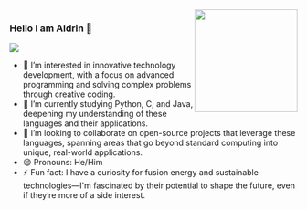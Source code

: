 <img align="right" src="https://github.com/user-attachments/assets/8b95fb26-cf1a-445b-900b-d25849c04c17" width="180"/>

### Hello I am Aldrin 👋
![](https://komarev.com/ghpvc/?username=aldrin-abraham)
- 👀 I’m interested in innovative technology development, with a focus on advanced programming and solving complex problems through creative coding.  
- 🌱 I’m currently studying Python, C, and Java, deepening my understanding of these languages and their applications.  
- 💞️ I’m looking to collaborate on open-source projects that leverage these languages, spanning areas that go beyond standard computing into unique, real-world applications.  
- 😄 Pronouns: He/Him  
- ⚡ Fun fact: I have a curiosity for fusion energy and sustainable technologies—I'm fascinated by their potential to shape the future, even if they’re more of a side interest.
